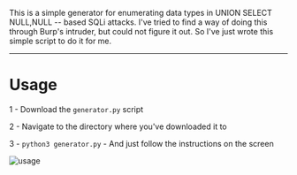This is a simple generator for enumerating data types in UNION SELECT NULL,NULL -- based SQLi attacks.
I've tried to find a way of doing this through Burp's intruder, but could not figure it out. So I've just wrote this simple script to do it for me.

---

# Usage
1 - Download the `generator.py` script

2 - Navigate to the directory where you've downloaded it to

3 - `python3 generator.py` - And just follow the instructions on the screen

![usage](https://github.com/user-attachments/assets/fcb47bd4-e6e6-4252-bf6c-ee4239470e9e)

